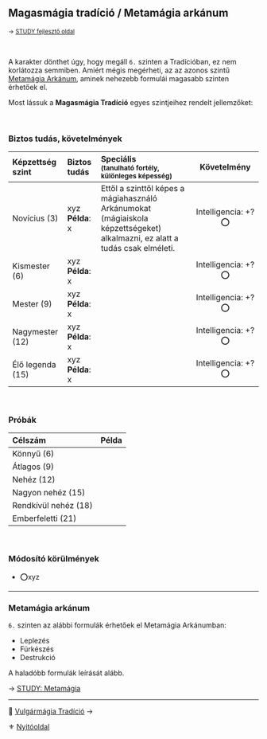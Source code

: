 ## Magasmágia tradíció / Metamágia arkánum

<sub>→ [STUDY fejlesztő oldal](https://github.com/kaktusztea/km100/wiki/STUDY.magiatradicio.magasmagia)</sub>

<br />

A karakter dönthet úgy, hogy megáll `6.` szinten a Tradícióban, ez nem korlátozza semmiben. Amiért mégis megérheti, az az azonos szintű [Metamágia Arkánum](#metam%C3%A1gia-ark%C3%A1num), aminek nehezebb formulái magasabb szinten érhetőek el.

Most lássuk a **Magasmágia Tradíció** egyes szintjeihez rendelt jellemzőket:

<br />

### Biztos tudás, követelmények

| Képzettség szint | Biztos tudás            | Speciális <br /> <sub>(tanulható fortély, különleges  képesség)</sub>                                                       |       Követelmény       |
| :--------------- | :---------------------- | :-------------------------------------------------------------------------------------------------------------------------- | :---------------------: |
| Novícius (3)     | xyz <br /> **Példa**: x | Ettől a szinttől képes a mágiahasználó Arkánumokat (mágiaiskola képzettségeket) alkalmazni, ez alatt a tudás csak elméleti. | Intelligencia:&nbsp;+?⭕ |
| Kismester (6)    | xyz <br /> **Példa**: x |                                                                                                                             | Intelligencia:&nbsp;+?⭕ |
| Mester (9)       | xyz <br /> **Példa**: x |                                                                                                                             | Intelligencia:&nbsp;+?⭕ |
| Nagymester (12)  | xyz <br /> **Példa**: x |                                                                                                                             | Intelligencia:&nbsp;+?⭕ |
| Élő legenda (15) | xyz <br /> **Példa**: x |                                                                                                                             | Intelligencia:&nbsp;+?⭕ |

<br />

### Próbák

| Célszám | Példa  |
| :----------- | :----------- |
| Könnyű       (6)  | |
| Átlagos      (9)  | |
| Nehéz        (12) | |
| Nagyon nehéz (15) | |
| Rendkívül nehéz (18) | |
| Emberfeletti (21) | |

<br />

### Módosító körülmények

- ⭕xyz

---
### Metamágia arkánum

`6.` szinten az alábbi formulák érhetőek el Metamágia Arkánumban:
- Leplezés
- Fürkészés
- Destrukció

A haladóbb formulák leírását alább.

→ [STUDY: Metamágia](https://github.com/kaktusztea/km100/wiki/STUDY.magia.metamagia)

---

🔗 [Vulgármágia Tradíció](051_02_vulgarmagia.md) →

⚜️ [Nyitóoldal](start.md#5-trad%C3%ADci%C3%B3k)
